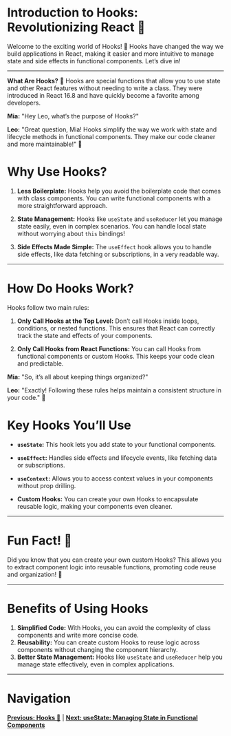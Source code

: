 
# Introduction to Hooks: Revolutionizing React 🔄

Welcome to the exciting world of Hooks! 🎉
Hooks have changed the way we build applications in React, making it easier and more intuitive to manage state and side effects in functional components. Let’s dive in!

---

**What Are Hooks?** 🤔
Hooks are special functions that allow you to use state and other React features without needing to write a class. They were introduced in React 16.8 and have quickly become a favorite among developers.

**Mia:** "Hey Leo, what’s the purpose of Hooks?"

**Leo:** "Great question, Mia! Hooks simplify the way we work with state and lifecycle methods in functional components. They make our code cleaner and more maintainable!" 🧹

# Why Use Hooks?

1. **Less Boilerplate:** Hooks help you avoid the boilerplate code that comes with class components. You can write functional components with a more straightforward approach.

2. **State Management:** Hooks like `useState` and `useReducer` let you manage state easily, even in complex scenarios. You can handle local state without worrying about `this` bindings!

3. **Side Effects Made Simple:** The `useEffect` hook allows you to handle side effects, like data fetching or subscriptions, in a very readable way.

---

# How Do Hooks Work?

Hooks follow two main rules:

1. **Only Call Hooks at the Top Level:** Don’t call Hooks inside loops, conditions, or nested functions. This ensures that React can correctly track the state and effects of your components.

2. **Only Call Hooks from React Functions:** You can call Hooks from functional components or custom Hooks. This keeps your code clean and predictable.

**Mia:** "So, it’s all about keeping things organized?"

**Leo:** "Exactly! Following these rules helps maintain a consistent structure in your code." 📏

# Key Hooks You’ll Use

- **`useState`:** This hook lets you add state to your functional components.

- **`useEffect`:** Handles side effects and lifecycle events, like fetching data or subscriptions.

- **`useContext`:** Allows you to access context values in your components without prop drilling.

- **Custom Hooks:** You can create your own Hooks to encapsulate reusable logic, making your components even cleaner.

---

# Fun Fact! 🎉
Did you know that you can create your own custom Hooks? This allows you to extract component logic into reusable functions, promoting code reuse and organization! 🧩


---

# Benefits of Using Hooks

1. **Simplified Code:** With Hooks, you can avoid the complexity of class components and write more concise code.
2. **Reusability:** You can create custom Hooks to reuse logic across components without changing the component hierarchy.
3. **Better State Management:** Hooks like `useState` and `useReducer` help you manage state effectively, even in complex applications.

---

# Navigation

**[Previous: Hooks 🔄](React-Notes/4.%20Hooks/README.md)** | **[Next: useState: Managing State in Functional Components](18.%20useState.md)**
